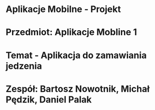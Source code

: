 # Aplikacje Mobilne - Projekt
# Przedmiot: Aplikacje Mobline 1
# Temat - Aplikacja do zamawiania jedzenia
# Zespół: Bartosz Nowotnik, Michał Pędzik, Daniel Palak

